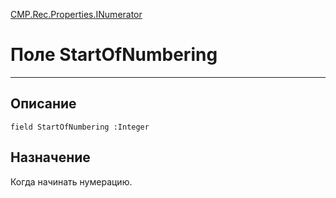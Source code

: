 ﻿---
Link: CMP.Rec.Properties.INumerator.@StartOfNumbering
---

<!---  Навигация
[Имя проекта](#) :
-->
[CMP.Rec.Properties.INumerator](Default)

# Поле StartOfNumbering
---

## Описание

    field StartOfNumbering :Integer

<!--
## Аргументы{#Args}

### Аргумент1

Описание аргумента 1
-->

## Назначение

Когда начинать нумерацию.

<!--
## Пример

    StartOfNumbering...
-->

